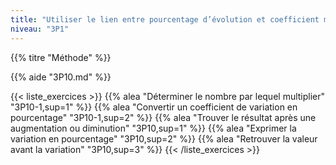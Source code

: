 ```yaml
---
title: "Utiliser le lien entre pourcentage d’évolution et coefficient multiplicateur."
niveau: "3P1"
---
```


{{% titre "Méthode" %}}

{{% aide "3P10.md" %}}

{{< liste_exercices >}}
	{{% alea "Déterminer le nombre par lequel multiplier" "3P10-1,sup=1" %}}
	{{% alea "Convertir un coefficient de variation en pourcentage" "3P10-1,sup=2" %}}
	{{% alea "Trouver le résultat après une augmentation ou diminution" "3P10,sup=1" %}}
	{{% alea "Exprimer la variation en pourcentage" "3P10,sup=2" %}}
	{{% alea "Retrouver la valeur avant la variation" "3P10,sup=3" %}}
{{< /liste_exercices >}}